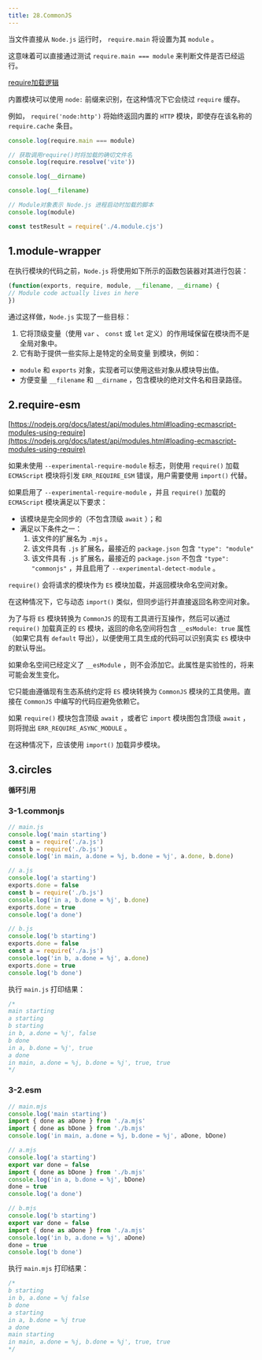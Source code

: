 ```yaml
---
title: 28.CommonJS
---
```


当文件直接从 `Node.js` 运行时， `require.main` 将设置为其 `module` 。

这意味着可以直接通过测试 `require.main === module` 来判断文件是否已经运行。

[require加载逻辑](https://nodejs.org/docs/latest/api/modules.html#all-together)

内置模块可以使用 `node:` 前缀来识别，在这种情况下它会绕过 `require` 缓存。

例如， `require('node:http')` 将始终返回内置的 `HTTP` 模块，即使存在该名称的 `require.cache` 条目。

```js
console.log(require.main === module)

// 获取调用require()时将加载的确切文件名
console.log(require.resolve('vite'))

console.log(__dirname)

console.log(__filename)

// Module对象表示 Node.js 进程启动时加载的脚本
console.log(module)

const testResult = require('./4.module.cjs')
```

## 1.module-wrapper

在执行模块的代码之前，`Node.js` 将使用如下所示的函数包装器对其进行包装：

```js
(function(exports, require, module, __filename, __dirname) {
// Module code actually lives in here
})
```

通过这样做，`Node.js` 实现了一些目标：

1. 它将顶级变量（使用 `var` 、 `const` 或 `let` 定义）的作用域保留在模块而不是全局对象中。
2. 它有助于提供一些实际上是特定的全局变量 到模块，例如：
  - `module` 和 `exports` 对象，实现者可以使用这些对象从模块导出值。
  - 方便变量 `__filename` 和 `__dirname` ，包含模块的绝对文件名和目录路径。

## 2.require-esm

[https://nodejs.org/docs/latest/api/modules.html#loading-ecmascript-modules-using-require](https://nodejs.org/docs/latest/api/modules.html#loading-ecmascript-modules-using-require)

如果未使用 `--experimental-require-module` 标志，则使用 `require()` 加载 `ECMAScript` 模块将引发 `ERR_REQUIRE_ESM` 错误，用户需要使用 `import()` 代替。

如果启用了 `--experimental-require-module` ，并且 `require()` 加载的 `ECMAScript` 模块满足以下要求：

- 该模块是完全同步的（不包含顶级 `await` ）；和
- 满足以下条件之一：
  1. 该文件的扩展名为 `.mjs` 。
  2. 该文件具有 `.js` 扩展名，最接近的 `package.json` 包含 `"type": "module"`
  3. 该文件具有 `.js` 扩展名，最接近的 `package.json` 不包含 `"type": "commonjs"` ，并且启用了 `--experimental-detect-module` 。

`require()` 会将请求的模块作为 `ES` 模块加载，并返回模块命名空间对象。

在这种情况下，它与动态 `import()` 类似，但同步运行并直接返回名称空间对象。

为了与将 `ES` 模块转换为 `CommonJS` 的现有工具进行互操作，然后可以通过 `require()` 加载真正的 `ES` 模块，返回的命名空间将包含 `__esModule: true` 属性（如果它具有 `default` 导出），以便使用工具生成的代码可以识别真实 `ES` 模块中的默认导出。

如果命名空间已经定义了 `__esModule` ，则不会添加它。此属性是实验性的，将来可能会发生变化。

它只能由遵循现有生态系统约定将 `ES` 模块转换为 `CommonJS` 模块的工具使用。直接在 `CommonJS` 中编写的代码应避免依赖它。

如果 `require()` 模块包含顶级 `await` ，或者它 `import` 模块图包含顶级 `await` ，则将抛出 `ERR_REQUIRE_ASYNC_MODULE` 。

在这种情况下，应该使用 `import()` 加载异步模块。

## 3.circles

**循环引用**

### 3-1.commonjs

```js
// main.js
console.log('main starting')
const a = require('./a.js')
const b = require('./b.js')
console.log('in main, a.done = %j, b.done = %j', a.done, b.done)

// a.js
console.log('a starting')
exports.done = false
const b = require('./b.js')
console.log('in a, b.done = %j', b.done)
exports.done = true
console.log('a done')

// b.js
console.log('b starting')
exports.done = false
const a = require('./a.js')
console.log('in b, a.done = %j', a.done)
exports.done = true
console.log('b done')
```

执行 `main.js` 打印结果：

```js
/*
main starting
a starting
b starting
in b, a.done = %j', false
b done
in a, b.done = %j', true
a done
in main, a.done = %j, b.done = %j', true, true
*/
```

### 3-2.esm

```js
// main.mjs
console.log('main starting')
import { done as aDone } from './a.mjs'
import { done as bDone } from './b.mjs'
console.log('in main, a.done = %j, b.done = %j', aDone, bDone)

// a.mjs
console.log('a starting')
export var done = false
import { done as bDone } from './b.mjs'
console.log('in a, b.done = %j', bDone)
done = true
console.log('a done')

// b.mjs
console.log('b starting')
export var done = false
import { done as aDone } from './a.mjs'
console.log('in b, a.done = %j', aDone)
done = true
console.log('b done')
```

执行 `main.mjs` 打印结果：

```js
/*
b starting
in b, a.done = %j false
b done
a starting
in a, b.done = %j true
a done
main starting
in main, a.done = %j, b.done = %j', true, true
*/
```

